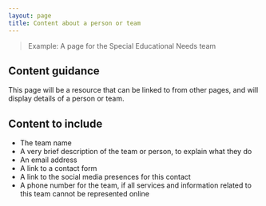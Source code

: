 ```yaml
---
layout: page
title: Content about a person or team
---
```


> Example: A page for the Special Educational Needs team

## Content guidance

This page will be a resource that can be linked to from other pages, and will display details of a person or team.

## Content to include

- The team name
- A very brief description of the team or person, to explain what they do
- An email address
- A link to a contact form
- A link to the social media presences for this contact
- A phone number for the team, if all services and information related to this team cannot be represented online
